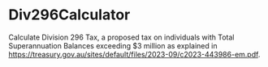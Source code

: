 # Div296Calculator

Calculate Division 296 Tax, a proposed tax on individuals with Total Superannuation Balances
exceeding $3 million as explained in https://treasury.gov.au/sites/default/files/2023-09/c2023-443986-em.pdf.
